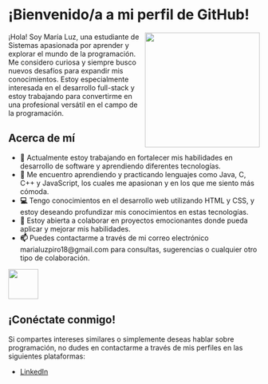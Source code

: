 <h1>¡Bienvenido/a a mi perfil de GitHub!</h1>
<img align='right' src="https://media.giphy.com/media/ieyl9zmCjO4b4t6qoY/giphy.gif" width="230">

  <p>¡Hola! Soy María Luz, una estudiante de Sistemas apasionada por aprender y explorar el mundo de la programación. Me considero curiosa y siempre busco nuevos desafíos para expandir mis conocimientos. Estoy especialmente interesada en el desarrollo full-stack y estoy trabajando para convertirme en una profesional versátil en el campo de la programación.</p>

   <h2>Acerca de mí</h2>

   <ul>
        <li>
            <strong>🔭</strong> Actualmente estoy trabajando en fortalecer mis habilidades en desarrollo de software y aprendiendo diferentes tecnologías.
        </li>
        <li>
            <strong>🌱</strong> Me encuentro aprendiendo y practicando lenguajes como Java, C, C++ y JavaScript, los cuales me apasionan y en los que me siento más cómoda.
        </li>
        <li>
            <strong>💻</strong> Tengo conocimientos en el desarrollo web utilizando HTML y CSS, y estoy deseando profundizar mis conocimientos en estas tecnologías.
        </li>
        <li>
            <strong>👯</strong> Estoy abierta a colaborar en proyectos emocionantes donde pueda aplicar y mejorar mis habilidades.
        </li>
        <li>
            <strong>📫</strong> Puedes contactarme a través de mi correo electrónico marialuzpiro18@gmail.com para consultas, sugerencias o cualquier otro tipo de colaboración.
        </li>
    </ul>
<img src="https://media.giphy.com/media/LnQjpWaON8nhr21vNW/giphy.gif" width="60">
   <h2>¡Conéctate conmigo!</h2>

   <p>Si compartes intereses similares o simplemente deseas hablar sobre programación, no dudes en contactarme a
        través de mis perfiles en las siguientes plataformas:</p>

   <ul>
        <li>
            <a href="https://www.linkedin.com/in/mar%C3%ADa-luz-piro-655466234">LinkedIn</a
